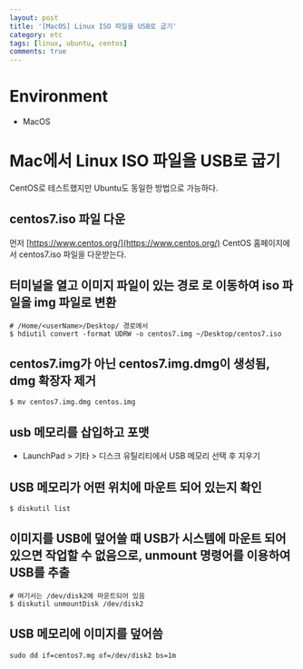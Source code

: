 ```yaml
---
layout: post
title: '[MacOS] Linux ISO 파일을 USB로 굽기'
category: etc
tags: [linux, ubuntu, centos]
comments: true
---
```


# Environment
- MacOS

# Mac에서 Linux ISO 파일을 USB로 굽기
CentOS로 테스트했지만 Ubuntu도 동일한 방법으로 가능하다.

## centos7.iso 파일 다운
먼저 [https://www.centos.org/](https://www.centos.org/) CentOS 홈페이지에서 centos7.iso 파일을 다운받는다.

## 터미널을 열고 이미지 파일이 있는 경로 로 이동하여 iso 파일을 img 파일로 변환

~~~shell
# /Home/<userName>/Desktop/ 경로에서
$ hdiutil convert -format UDRW -o centos7.img ~/Desktop/centos7.iso
~~~

## centos7.img가 아닌 centos7.img.dmg이 생성됨, dmg 확장자 제거

~~~shell
$ mv centos7.img.dmg centos.img
~~~

## usb 메모리를 삽입하고 포맷
- LaunchPad > 기타 > 디스크 유틸리티에서 USB 메모리 선택 후 지우기

## USB 메모리가 어떤 위치에 마운트 되어 있는지 확인

~~~shell
$ diskutil list
~~~

## 이미지를 USB에 덮어쓸 때 USB가 시스템에 마운트 되어 있으면 작업할 수 없음으로, unmount 명령어를 이용하여 USB를 추출

~~~shell
# 여기서는 /dev/disk2에 마운트되어 있음
$ diskutil unmountDisk /dev/disk2
~~~

## USB 메모리에 이미지를 덮어씀

~~~shell
sudo dd if=centos7.mg of=/dev/disk2 bs=1m
~~~
